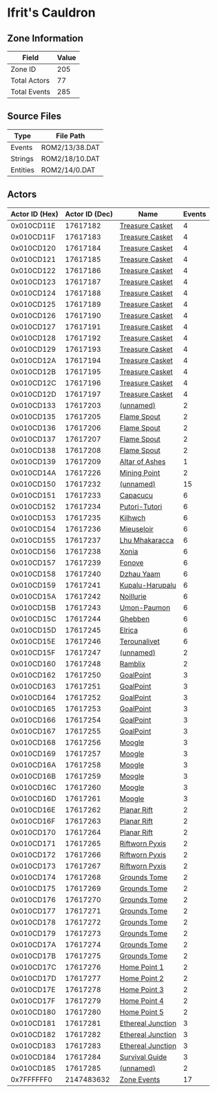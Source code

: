# Ifrit's Cauldron

## Zone Information

| Field        |   Value |
|--------------|---------|
| Zone ID      |     205 |
| Total Actors |      77 |
| Total Events |     285 |

## Source Files

| Type     | File Path      |
|----------|----------------|
| Events   | ROM2/13/38.DAT |
| Strings  | ROM2/18/10.DAT |
| Entities | ROM2/14/0.DAT  |

## Actors

| Actor ID (Hex)   |   Actor ID (Dec) | Name                                                         |   Events |
|------------------|------------------|--------------------------------------------------------------|----------|
| 0x010CD11E       |         17617182 | [Treasure Casket](./17617182%20-%20Treasure%20Casket.md)     |        4 |
| 0x010CD11F       |         17617183 | [Treasure Casket](./17617183%20-%20Treasure%20Casket.md)     |        4 |
| 0x010CD120       |         17617184 | [Treasure Casket](./17617184%20-%20Treasure%20Casket.md)     |        4 |
| 0x010CD121       |         17617185 | [Treasure Casket](./17617185%20-%20Treasure%20Casket.md)     |        4 |
| 0x010CD122       |         17617186 | [Treasure Casket](./17617186%20-%20Treasure%20Casket.md)     |        4 |
| 0x010CD123       |         17617187 | [Treasure Casket](./17617187%20-%20Treasure%20Casket.md)     |        4 |
| 0x010CD124       |         17617188 | [Treasure Casket](./17617188%20-%20Treasure%20Casket.md)     |        4 |
| 0x010CD125       |         17617189 | [Treasure Casket](./17617189%20-%20Treasure%20Casket.md)     |        4 |
| 0x010CD126       |         17617190 | [Treasure Casket](./17617190%20-%20Treasure%20Casket.md)     |        4 |
| 0x010CD127       |         17617191 | [Treasure Casket](./17617191%20-%20Treasure%20Casket.md)     |        4 |
| 0x010CD128       |         17617192 | [Treasure Casket](./17617192%20-%20Treasure%20Casket.md)     |        4 |
| 0x010CD129       |         17617193 | [Treasure Casket](./17617193%20-%20Treasure%20Casket.md)     |        4 |
| 0x010CD12A       |         17617194 | [Treasure Casket](./17617194%20-%20Treasure%20Casket.md)     |        4 |
| 0x010CD12B       |         17617195 | [Treasure Casket](./17617195%20-%20Treasure%20Casket.md)     |        4 |
| 0x010CD12C       |         17617196 | [Treasure Casket](./17617196%20-%20Treasure%20Casket.md)     |        4 |
| 0x010CD12D       |         17617197 | [Treasure Casket](./17617197%20-%20Treasure%20Casket.md)     |        4 |
| 0x010CD133       |         17617203 | [(unnamed)](./17617203.md)                                   |        2 |
| 0x010CD135       |         17617205 | [Flame Spout](./17617205%20-%20Flame%20Spout.md)             |        2 |
| 0x010CD136       |         17617206 | [Flame Spout](./17617206%20-%20Flame%20Spout.md)             |        2 |
| 0x010CD137       |         17617207 | [Flame Spout](./17617207%20-%20Flame%20Spout.md)             |        2 |
| 0x010CD138       |         17617208 | [Flame Spout](./17617208%20-%20Flame%20Spout.md)             |        2 |
| 0x010CD139       |         17617209 | [Altar of Ashes](./17617209%20-%20Altar%20of%20Ashes.md)     |        1 |
| 0x010CD14A       |         17617226 | [Mining Point](./17617226%20-%20Mining%20Point.md)           |        2 |
| 0x010CD150       |         17617232 | [(unnamed)](./17617232.md)                                   |       15 |
| 0x010CD151       |         17617233 | [Capacucu](./17617233%20-%20Capacucu.md)                     |        6 |
| 0x010CD152       |         17617234 | [Putori-Tutori](./17617234%20-%20Putori-Tutori.md)           |        6 |
| 0x010CD153       |         17617235 | [Kilhwch](./17617235%20-%20Kilhwch.md)                       |        6 |
| 0x010CD154       |         17617236 | [Mieuseloir](./17617236%20-%20Mieuseloir.md)                 |        6 |
| 0x010CD155       |         17617237 | [Lhu Mhakaracca](./17617237%20-%20Lhu%20Mhakaracca.md)       |        6 |
| 0x010CD156       |         17617238 | [Xonia](./17617238%20-%20Xonia.md)                           |        6 |
| 0x010CD157       |         17617239 | [Fonove](./17617239%20-%20Fonove.md)                         |        6 |
| 0x010CD158       |         17617240 | [Dzhau Yaam](./17617240%20-%20Dzhau%20Yaam.md)               |        6 |
| 0x010CD159       |         17617241 | [Kupalu-Harupalu](./17617241%20-%20Kupalu-Harupalu.md)       |        6 |
| 0x010CD15A       |         17617242 | [Noillurie](./17617242%20-%20Noillurie.md)                   |        6 |
| 0x010CD15B       |         17617243 | [Umon-Paumon](./17617243%20-%20Umon-Paumon.md)               |        6 |
| 0x010CD15C       |         17617244 | [Ghebben](./17617244%20-%20Ghebben.md)                       |        6 |
| 0x010CD15D       |         17617245 | [Elrica](./17617245%20-%20Elrica.md)                         |        6 |
| 0x010CD15E       |         17617246 | [Terounalivet](./17617246%20-%20Terounalivet.md)             |        6 |
| 0x010CD15F       |         17617247 | [(unnamed)](./17617247.md)                                   |        2 |
| 0x010CD160       |         17617248 | [Ramblix](./17617248%20-%20Ramblix.md)                       |        2 |
| 0x010CD162       |         17617250 | [GoalPoint](./17617250%20-%20GoalPoint.md)                   |        3 |
| 0x010CD163       |         17617251 | [GoalPoint](./17617251%20-%20GoalPoint.md)                   |        3 |
| 0x010CD164       |         17617252 | [GoalPoint](./17617252%20-%20GoalPoint.md)                   |        3 |
| 0x010CD165       |         17617253 | [GoalPoint](./17617253%20-%20GoalPoint.md)                   |        3 |
| 0x010CD166       |         17617254 | [GoalPoint](./17617254%20-%20GoalPoint.md)                   |        3 |
| 0x010CD167       |         17617255 | [GoalPoint](./17617255%20-%20GoalPoint.md)                   |        3 |
| 0x010CD168       |         17617256 | [Moogle](./17617256%20-%20Moogle.md)                         |        3 |
| 0x010CD169       |         17617257 | [Moogle](./17617257%20-%20Moogle.md)                         |        3 |
| 0x010CD16A       |         17617258 | [Moogle](./17617258%20-%20Moogle.md)                         |        3 |
| 0x010CD16B       |         17617259 | [Moogle](./17617259%20-%20Moogle.md)                         |        3 |
| 0x010CD16C       |         17617260 | [Moogle](./17617260%20-%20Moogle.md)                         |        3 |
| 0x010CD16D       |         17617261 | [Moogle](./17617261%20-%20Moogle.md)                         |        3 |
| 0x010CD16E       |         17617262 | [Planar Rift](./17617262%20-%20Planar%20Rift.md)             |        2 |
| 0x010CD16F       |         17617263 | [Planar Rift](./17617263%20-%20Planar%20Rift.md)             |        2 |
| 0x010CD170       |         17617264 | [Planar Rift](./17617264%20-%20Planar%20Rift.md)             |        2 |
| 0x010CD171       |         17617265 | [Riftworn Pyxis](./17617265%20-%20Riftworn%20Pyxis.md)       |        2 |
| 0x010CD172       |         17617266 | [Riftworn Pyxis](./17617266%20-%20Riftworn%20Pyxis.md)       |        2 |
| 0x010CD173       |         17617267 | [Riftworn Pyxis](./17617267%20-%20Riftworn%20Pyxis.md)       |        2 |
| 0x010CD174       |         17617268 | [Grounds Tome](./17617268%20-%20Grounds%20Tome.md)           |        2 |
| 0x010CD175       |         17617269 | [Grounds Tome](./17617269%20-%20Grounds%20Tome.md)           |        2 |
| 0x010CD176       |         17617270 | [Grounds Tome](./17617270%20-%20Grounds%20Tome.md)           |        2 |
| 0x010CD177       |         17617271 | [Grounds Tome](./17617271%20-%20Grounds%20Tome.md)           |        2 |
| 0x010CD178       |         17617272 | [Grounds Tome](./17617272%20-%20Grounds%20Tome.md)           |        2 |
| 0x010CD179       |         17617273 | [Grounds Tome](./17617273%20-%20Grounds%20Tome.md)           |        2 |
| 0x010CD17A       |         17617274 | [Grounds Tome](./17617274%20-%20Grounds%20Tome.md)           |        2 |
| 0x010CD17B       |         17617275 | [Grounds Tome](./17617275%20-%20Grounds%20Tome.md)           |        2 |
| 0x010CD17C       |         17617276 | [Home Point 1](./17617276%20-%20Home%20Point%201.md)         |        2 |
| 0x010CD17D       |         17617277 | [Home Point 2](./17617277%20-%20Home%20Point%202.md)         |        2 |
| 0x010CD17E       |         17617278 | [Home Point 3](./17617278%20-%20Home%20Point%203.md)         |        2 |
| 0x010CD17F       |         17617279 | [Home Point 4](./17617279%20-%20Home%20Point%204.md)         |        2 |
| 0x010CD180       |         17617280 | [Home Point 5](./17617280%20-%20Home%20Point%205.md)         |        2 |
| 0x010CD181       |         17617281 | [Ethereal Junction](./17617281%20-%20Ethereal%20Junction.md) |        3 |
| 0x010CD182       |         17617282 | [Ethereal Junction](./17617282%20-%20Ethereal%20Junction.md) |        3 |
| 0x010CD183       |         17617283 | [Ethereal Junction](./17617283%20-%20Ethereal%20Junction.md) |        3 |
| 0x010CD184       |         17617284 | [Survival Guide](./17617284%20-%20Survival%20Guide.md)       |        3 |
| 0x010CD185       |         17617285 | [(unnamed)](./17617285.md)                                   |        2 |
| 0x7FFFFFF0       |       2147483632 | [Zone Events](./Zone%20Events.md)                            |       17 |